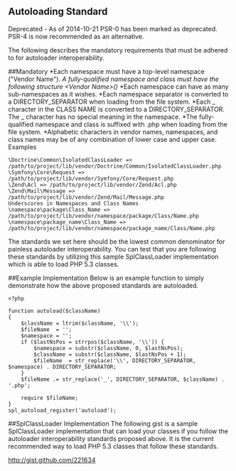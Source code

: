 Autoloading Standard
--------------------
Deprecated - As of 2014-10-21 PSR-0 has been marked as deprecated. PSR-4 is now recommended as an alternative.

The following describes the mandatory requirements that must be adhered to for autoloader interoperability.

##Mandatory
*Each namespace must have a top-level namespace ("Vendor Name").
*A fully-qualified namespace and class must have the following structure \<Vendor Name>\(<Namespace>\)*<Class Name>
*Each namespace can have as many sub-namespaces as it wishes.
*Each namespace separator is converted to a DIRECTORY_SEPARATOR when loading from the file system.
*Each _ character in the CLASS NAME is converted to a DIRECTORY_SEPARATOR. The _ character has no special meaning in the namespace.
*The fully-qualified namespace and class is suffixed with .php when loading from the file system.
*Alphabetic characters in vendor names, namespaces, and class names may be of any combination of lower case and upper case.
Examples
```
\Doctrine\Common\IsolatedClassLoader => /path/to/project/lib/vendor/Doctrine/Common/IsolatedClassLoader.php
\Symfony\Core\Request => /path/to/project/lib/vendor/Symfony/Core/Request.php
\Zend\Acl => /path/to/project/lib/vendor/Zend/Acl.php
\Zend\Mail\Message => /path/to/project/lib/vendor/Zend/Mail/Message.php
Underscores in Namespaces and Class Names
\namespace\package\Class_Name => /path/to/project/lib/vendor/namespace/package/Class/Name.php
\namespace\package_name\Class_Name => /path/to/project/lib/vendor/namespace/package_name/Class/Name.php
```
The standards we set here should be the lowest common denominator for painless autoloader interoperability. You can test that you are following these standards by utilizing this sample SplClassLoader implementation which is able to load PHP 5.3 classes.

##Example Implementation
Below is an example function to simply demonstrate how the above proposed standards are autoloaded.
```
<?php

function autoload($className)
{
    $className = ltrim($className, '\\');
    $fileName  = '';
    $namespace = '';
    if ($lastNsPos = strrpos($className, '\\')) {
        $namespace = substr($className, 0, $lastNsPos);
        $className = substr($className, $lastNsPos + 1);
        $fileName  = str_replace('\\', DIRECTORY_SEPARATOR, $namespace) . DIRECTORY_SEPARATOR;
    }
    $fileName .= str_replace('_', DIRECTORY_SEPARATOR, $className) . '.php';

    require $fileName;
}
spl_autoload_register('autoload');
```
##SplClassLoader Implementation
The following gist is a sample SplClassLoader implementation that can load your classes if you follow the autoloader interoperability standards proposed above. It is the current recommended way to load PHP 5.3 classes that follow these standards.

http://gist.github.com/221634